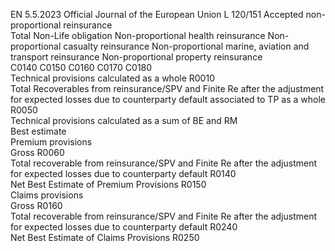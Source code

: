 EN  5.5.2023 Official Journal of the European Union L 120/151
 Accepted non-proportional reinsurance  
Total Non-Life 
obligation  Non-proportional 
health 
reinsurance  Non-proportional 
casualty 
reinsurance  Non-proportional 
marine, aviation 
and transport 
reinsurance  Non-proportional 
property 
reinsurance  
C0140  C0150  C0160  C0170  C0180  
Technical provisions calculated as a whole  R0010  
Total Recoverables from reinsurance/SPV and Finite Re after 
the adjustment for expected losses due to counterparty default 
associated to TP as a whole  R0050  
Technical provisions calculated as a sum of BE and RM  
Best estimate  
Premium provisions  
Gross  R0060  
Total recoverable from reinsurance/SPV and Finite Re after the 
adjustment for expected losses due to counterparty default  R0140  
Net Best Estimate of Premium Provisions  R0150  
Claims provisions  
Gross  R0160  
Total recoverable from reinsurance/SPV and Finite Re after the 
adjustment for expected losses due to counterparty default  R0240  
Net Best Estimate of Claims Provisions  R0250